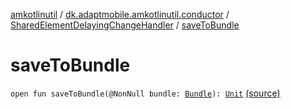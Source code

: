[amkotlinutil](../../index.md) / [dk.adaptmobile.amkotlinutil.conductor](../index.md) / [SharedElementDelayingChangeHandler](index.md) / [saveToBundle](./save-to-bundle.md)

# saveToBundle

`open fun saveToBundle(@NonNull bundle: `[`Bundle`](https://developer.android.com/reference/android/os/Bundle.html)`): `[`Unit`](https://kotlinlang.org/api/latest/jvm/stdlib/kotlin/-unit/index.html) [(source)](https://github.com/adaptmobile-organization/amkotlinutil/tree/master/amkotlinutil/amkotlinutil/src/main/java/dk/adaptmobile/amkotlinutil/conductor/SharedElementDelayingChangeHandler.java#L115)